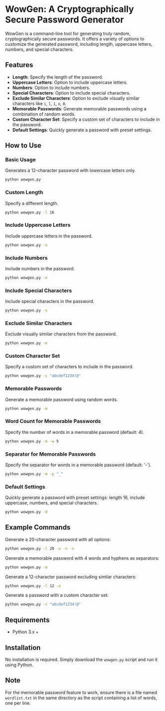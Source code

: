 # WowGen: A Cryptographically Secure Password Generator

WowGen is a command-line tool for generating truly random, cryptographically secure passwords. It offers a variety of options to customize the generated password, including length, uppercase letters, numbers, and special characters.

## Features
- **Length**: Specify the length of the password.
- **Uppercase Letters**: Option to include uppercase letters.
- **Numbers**: Option to include numbers.
- **Special Characters**: Option to include special characters.
- **Exclude Similar Characters**: Option to exclude visually similar characters like `i`, `l`, `1`, `o`, `0`.
- **Memorable Passwords**: Generate memorable passwords using a combination of random words.
- **Custom Character Set**: Specify a custom set of characters to include in the password.
- **Default Settings**: Quickly generate a password with preset settings.

## How to Use

### Basic Usage
Generates a 12-character password with lowercase letters only.
```sh
python wowgen.py
```

### Custom Length
Specify a different length.
```sh
python wowgen.py -l 16
```

### Include Uppercase Letters
Include uppercase letters in the password.
```sh
python wowgen.py -u
```

### Include Numbers
Include numbers in the password.
```sh
python wowgen.py -n
```

### Include Special Characters
Include special characters in the password.
```sh
python wowgen.py -s
```

### Exclude Similar Characters
Exclude visually similar characters from the password.
```sh
python wowgen.py -e
```

### Custom Character Set
Specify a custom set of characters to include in the password.
```sh
python wowgen.py -c "abcdef1234!@"
```

### Memorable Passwords
Generate a memorable password using random words.
```sh
python wowgen.py -m
```

### Word Count for Memorable Passwords
Specify the number of words in a memorable password (default: 4).
```sh
python wowgen.py -m -w 5
```

### Separator for Memorable Passwords
Specify the separator for words in a memorable password (default: '-').
```sh
python wowgen.py -m -p "_"
```

### Default Settings
Quickly generate a password with preset settings: length 16, include uppercase, numbers, and special characters.
```sh
python wowgen.py -d
```

## Example Commands
Generate a 20-character password with all options:
```sh
python wowgen.py -l 20 -u -n -s
```

Generate a memorable password with 4 words and hyphens as separators:
```sh
python wowgen.py -m
```

Generate a 12-character password excluding similar characters:
```sh
python wowgen.py -l 12 -e
```

Generate a password with a custom character set:
```sh
python wowgen.py -c "abcdef1234!@"
```

## Requirements
- Python 3.x +

## Installation
No installation is required. Simply download the `wowgen.py` script and run it using Python.

## Note
For the memorable password feature to work, ensure there is a file named `wordlist.txt` in the same directory as the script containing a list of words, one per line.
```
